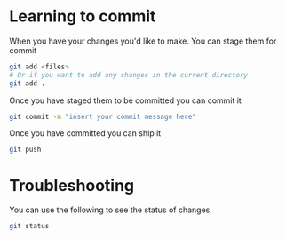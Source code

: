 # Learning to commit

When you have your changes you'd like to make. You can stage them for commit 
```sh
git add <files> 
# Or if you want to add any changes in the current directory
git add . 
```

Once you have staged them to be committed you can commit it
```sh
git commit -m "insert your commit message here"
```

Once you have committed you can ship it 
```sh
git push 
```

# Troubleshooting
You can use the following to see the status of changes
```sh
git status
```